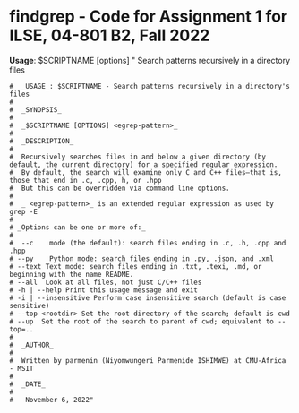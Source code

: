# findgrep - Code for Assignment 1 for ILSE, 04-801 B2, Fall 2022

__Usage__: $SCRIPTNAME [options] <egrep-pattern>"
Search patterns recursively in a directory files


    #  _USAGE_: $SCRIPTNAME - Search patterns recursively in a directory's files 
    #
    #  _SYNOPSIS_
    #
    #  _$SCRIPTNAME [OPTIONS] <egrep-pattern>_
    #
    #  _DESCRIPTION_
    #
    #  Recursively searches files in and below a given directory (by default, the current directory) for a specified regular expression. 
    #  By default, the search will examine only C and C++ files—that is,  those that end in .c, .cpp, h, or .hpp
    #  But this can be overridden via command line options.
    #
    #  _ <egrep-pattern>_ is an extended regular expression as used by grep -E
    #
    # _Options can be one or more of:_
    #
    #  --c    mode (the default): search files ending in .c, .h, .cpp and .hpp
    # --py    Python mode: search files ending in .py, .json, and .xml
    # --text Text mode: search files ending in .txt, .texi, .md, or beginning with the name README.
    # --all  Look at all files, not just C/C++ files
    # -h | --help Print this usage message and exit
    # -i | --insensitive Perform case insensitive search (default is case sensitive)
    # --top <rootdir> Set the root directory of the search; default is cwd
    # --up  Set the root of the search to parent of cwd; equivalent to --top=..
    #
    #  _AUTHOR_
    #
    #  Written by parmenin (Niyomwungeri Parmenide ISHIMWE) at CMU-Africa - MSIT 
    #
    #  _DATE_
    #
    #   November 6, 2022" 
